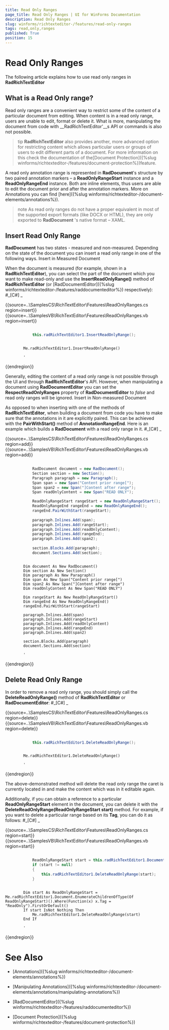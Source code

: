 ```yaml
---
title: Read Only Ranges
page_title: Read Only Ranges | UI for WinForms Documentation
description: Read Only Ranges
slug: winforms/richtexteditor-/features/read-only-ranges
tags: read,only,ranges
published: True
position: 15
---
```


# Read Only Ranges



The following article explains how to use read only ranges in __RadRichTextEditor__

## What is a Read Only range?

Read only ranges are a convenient way to restrict some of the content of a particular document from editing. When content is in a read only range,
          users are unable to edit, format or delete it. What is more, manipulating the document from code with __RadRichTextEditor'__s
          API or commands is also not possible.
        

>tip  __RadRichTextEditor__ also provides another, more advanced option for restricting content which allows particular users or groups of
            users to edit different parts of a document. For more information on this check the documentation of the[Document Protection]({%slug winforms/richtexteditor-/features/document-protection%})feature.
>


A read only annotation range is represented in __RadDocument__'s structure by two paired annotation markers – a
          __ReadOnlyRangeStart__ instance and a __ReadOnlyRangeEnd__ instance. Both are inline elements, thus users
          are able to edit the document prior and after the annotation markers. More on Annotations you can find
          [here]({%slug winforms/richtexteditor-/document-elements/annotations%}).
        

>note As read only ranges do not have a proper equivalent in most of the supported export formats (like DOCX or HTML), they are only exported to __RadDocument__ 's native format – XAML.
>


## Insert Read Only Range

__RadDocument__ has two states - measured and non-measured. Depending on the state of the document you can insert a read only range
          in one of the following ways.
        Insert in Measured Document

When the document is measured (for example, shown in a __RadRichTextEditor__), you can select the part of the document which
              you want to make read-only and use the __InsertReadOnlyRange()__ method of __RadRichTextEditor__ (or
              [RadDocumentEditor]({%slug winforms/richtexteditor-/features/raddocumenteditor%}) respectively):
            #_[C#] _

	



{{source=..\SamplesCS\RichTextEditor\Features\ReadOnlyRanges.cs region=insert}} 
{{source=..\SamplesVB\RichTextEditor\Features\ReadOnlyRanges.vb region=insert}} 

````C#
            
            this.radRichTextEditor1.InsertReadOnlyRange();
````
````VB.NET

        Me.radRichTextEditor1.InsertReadOnlyRange()

        '
````

{{endregion}} 




Generally, editing the content of a read only range is not possible through the UI and through __RadRichTextEditor__'s API.
              However, when manipulating a document using __RadDocumentEditor__ you can set the __RespectReadOnlyRanges__
              property of __RadDocumentEditor__ to *false* and read only ranges will be ignored.
            Insert in Non-measured Document

As opposed to when inserting with one of the methods of __RadRichTextEditor__, when building a document from code you have to
              make sure that the annotations in it are explicitly paired. This can be achieved with the __PairWithStart()__ method of
              __AnnotationRangeEnd__. Here is an example which builds a __RadDocument__ with a read only range in it.
            #_[C#] _

	



{{source=..\SamplesCS\RichTextEditor\Features\ReadOnlyRanges.cs region=add}} 
{{source=..\SamplesVB\RichTextEditor\Features\ReadOnlyRanges.vb region=add}} 

````C#
            
            RadDocument document = new RadDocument();
            Section section = new Section();
            Paragraph paragraph = new Paragraph();
            Span span = new Span("Content prior range[");
            Span span2 = new Span("]Content after range");
            Span readOnlyContent = new Span("READ ONLY");

            ReadOnlyRangeStart rangeStart = new ReadOnlyRangeStart();
            ReadOnlyRangeEnd rangeEnd = new ReadOnlyRangeEnd();
            rangeEnd.PairWithStart(rangeStart);
            
            paragraph.Inlines.Add(span);
            paragraph.Inlines.Add(rangeStart);
            paragraph.Inlines.Add(readOnlyContent);
            paragraph.Inlines.Add(rangeEnd);
            paragraph.Inlines.Add(span2);
            
            section.Blocks.Add(paragraph);
            document.Sections.Add(section);
````
````VB.NET

        Dim document As New RadDocument()
        Dim section As New Section()
        Dim paragraph As New Paragraph()
        Dim span As New Span("Content prior range[")
        Dim span2 As New Span("]Content after range")
        Dim readOnlyContent As New Span("READ ONLY")

        Dim rangeStart As New ReadOnlyRangeStart()
        Dim rangeEnd As New ReadOnlyRangeEnd()
        rangeEnd.PairWithStart(rangeStart)

        paragraph.Inlines.Add(span)
        paragraph.Inlines.Add(rangeStart)
        paragraph.Inlines.Add(readOnlyContent)
        paragraph.Inlines.Add(rangeEnd)
        paragraph.Inlines.Add(span2)

        section.Blocks.Add(paragraph)
        document.Sections.Add(section)

        '
````

{{endregion}} 




## Delete Read Only Range

In order to remove a read only range, you should simply call the __DeleteReadOnlyRange()__ method of
          __RadRichTextEditor__ or __RadDocumentEditor__:
        #_[C#] _

	



{{source=..\SamplesCS\RichTextEditor\Features\ReadOnlyRanges.cs region=delete}} 
{{source=..\SamplesVB\RichTextEditor\Features\ReadOnlyRanges.vb region=delete}} 

````C#
            
            this.radRichTextEditor1.DeleteReadOnlyRange();
````
````VB.NET

        Me.radRichTextEditor1.DeleteReadOnlyRange()

        '
````

{{endregion}} 




The above-demonstrated method will delete the read only range the caret is currently located in and make the content which was in it editable again.
        

Additionally, if you can obtain a reference to a particular __ReadOnlyRangeStart__ element in the document, you can delete it with
          the __DeleteReadOnlyRange(ReadOnlyRangeStart start)__ method. For example, if you want to delete a particular range based on its
          __Tag__, you can do it as follows:
        #_[C#] _

	



{{source=..\SamplesCS\RichTextEditor\Features\ReadOnlyRanges.cs region=start}} 
{{source=..\SamplesVB\RichTextEditor\Features\ReadOnlyRanges.vb region=start}} 

````C#
            
            ReadOnlyRangeStart start = this.radRichTextEditor1.Document.EnumerateChildrenOfType<ReadOnlyRangeStart>().Where(x => x.Tag == "ReadOnly").FirstOrDefault();
            if (start != null)
            {
                this.radRichTextEditor1.DeleteReadOnlyRange(start);
            }
````
````VB.NET

        Dim start As ReadOnlyRangeStart = Me.radRichTextEditor1.Document.EnumerateChildrenOfType(Of ReadOnlyRangeStart)().Where(Function(x) x.Tag = "ReadOnly").FirstOrDefault()
        If start IsNot Nothing Then
            Me.radRichTextEditor1.DeleteReadOnlyRange(start)
        End If

        '
````

{{endregion}} 




# See Also

 * [Annotations]({%slug winforms/richtexteditor-/document-elements/annotations%})

 * [Manipulating Annotations]({%slug winforms/richtexteditor-/document-elements/annotations/manipulating-annotations%})

 * [RadDocumentEditor]({%slug winforms/richtexteditor-/features/raddocumenteditor%})

 * [Document Protection]({%slug winforms/richtexteditor-/features/document-protection%})
